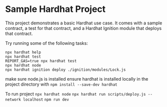 # Sample Hardhat Project

This project demonstrates a basic Hardhat use case. It comes with a sample contract, a test for that contract, and a Hardhat Ignition module that deploys that contract.

Try running some of the following tasks:

```shell
npx hardhat help
npx hardhat test
REPORT_GAS=true npx hardhat test
npx hardhat node
npx hardhat ignition deploy ./ignition/modules/Lock.js
```

make sure node.js is installed
ensure hardhat is installed locally in the project directory with `npm install --save-dev hardhat`

To run project
`npx hardhat node`
`npx hardhat run scripts/deploy.js --network localhost`
`npm run dev`